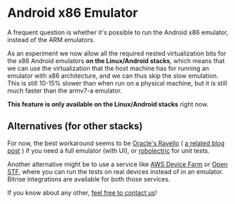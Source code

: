 # Android x86 Emulator

A frequent question is whether it's possible to run the Android x86 emulator, instead of the ARM emulators.

As an experiment we now allow all the required nested virtualization bits for the x86 Android emulators **on the Linux/Android stacks**, which means that we can use the virtualization that the host machine has for running an emulator with x86 architecture, and we can thus skip the slow emulation. This is still 10-15% slower than when run on a physical machine, but it is still much faster than the armv7-a emulator.

**This feature is only available on the Linux/Android stacks** right now.

## Alternatives \(for other stacks\)

For now, the best workaround seems to be [Oracle's Ravello](https://www.ravellosystems.com/) \( [a related blog post](https://www.ravellosystems.com/blog/android-emulator-on-amazon-ec2-and-google-cloud/) \) if you need a full emulator \(with UI\), or [robolectric](http://robolectric.org/) for unit tests.

Another alternative might be to use a service like [AWS Device Farm](https://aws.amazon.com/device-farm/) or [Open STF](https://openstf.io/), where you can run the tests on real devices instead of in an emulator. Bitrise integrations are available for both those services.

If you know about any other, [feel free to contact us](https://www.bitrise.io/contact)!

